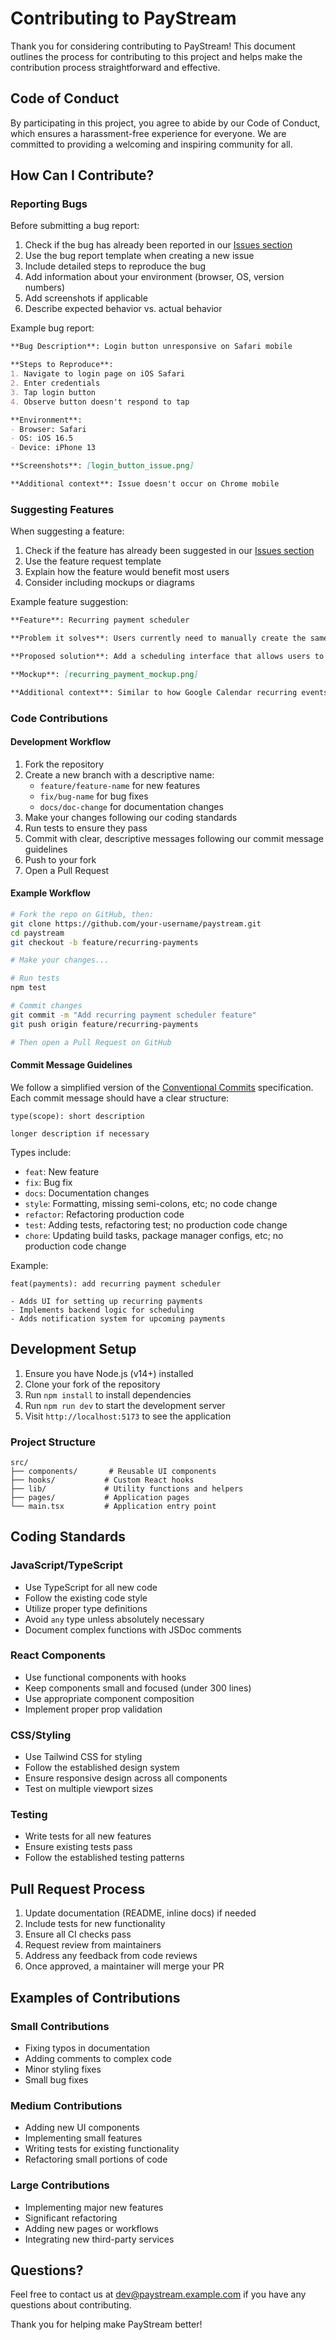 
# Contributing to PayStream

Thank you for considering contributing to PayStream! This document outlines the process for contributing to this project and helps make the contribution process straightforward and effective.

## Code of Conduct

By participating in this project, you agree to abide by our Code of Conduct, which ensures a harassment-free experience for everyone. We are committed to providing a welcoming and inspiring community for all.

## How Can I Contribute?

### Reporting Bugs

Before submitting a bug report:

1. Check if the bug has already been reported in our [Issues section](https://github.com/your-org/paystream/issues)
2. Use the bug report template when creating a new issue
3. Include detailed steps to reproduce the bug
4. Add information about your environment (browser, OS, version numbers)
5. Add screenshots if applicable
6. Describe expected behavior vs. actual behavior

Example bug report:

```md
**Bug Description**: Login button unresponsive on Safari mobile

**Steps to Reproduce**:
1. Navigate to login page on iOS Safari
2. Enter credentials
3. Tap login button
4. Observe button doesn't respond to tap

**Environment**:
- Browser: Safari
- OS: iOS 16.5
- Device: iPhone 13

**Screenshots**: [login_button_issue.png]

**Additional context**: Issue doesn't occur on Chrome mobile
```

### Suggesting Features

When suggesting a feature:

1. Check if the feature has already been suggested in our [Issues section](https://github.com/your-org/paystream/issues)
2. Use the feature request template
3. Explain how the feature would benefit most users
4. Consider including mockups or diagrams

Example feature suggestion:

```md
**Feature**: Recurring payment scheduler

**Problem it solves**: Users currently need to manually create the same payments repeatedly

**Proposed solution**: Add a scheduling interface that allows users to set up payments on daily, weekly, monthly or custom recurrence patterns

**Mockup**: [recurring_payment_mockup.png]

**Additional context**: Similar to how Google Calendar recurring events work
```

### Code Contributions

#### Development Workflow

1. Fork the repository
2. Create a new branch with a descriptive name:
   - `feature/feature-name` for new features
   - `fix/bug-name` for bug fixes
   - `docs/doc-change` for documentation changes
3. Make your changes following our coding standards
4. Run tests to ensure they pass
5. Commit with clear, descriptive messages following our commit message guidelines
6. Push to your fork
7. Open a Pull Request

#### Example Workflow

```bash
# Fork the repo on GitHub, then:
git clone https://github.com/your-username/paystream.git
cd paystream
git checkout -b feature/recurring-payments

# Make your changes...

# Run tests
npm test

# Commit changes
git commit -m "Add recurring payment scheduler feature"
git push origin feature/recurring-payments

# Then open a Pull Request on GitHub
```

#### Commit Message Guidelines

We follow a simplified version of the [Conventional Commits](https://www.conventionalcommits.org/) specification. Each commit message should have a clear structure:

```
type(scope): short description

longer description if necessary
```

Types include:
- `feat`: New feature
- `fix`: Bug fix
- `docs`: Documentation changes
- `style`: Formatting, missing semi-colons, etc; no code change
- `refactor`: Refactoring production code
- `test`: Adding tests, refactoring test; no production code change
- `chore`: Updating build tasks, package manager configs, etc; no production code change

Example:
```
feat(payments): add recurring payment scheduler

- Adds UI for setting up recurring payments
- Implements backend logic for scheduling
- Adds notification system for upcoming payments
```

## Development Setup

1. Ensure you have Node.js (v14+) installed
2. Clone your fork of the repository
3. Run `npm install` to install dependencies
4. Run `npm run dev` to start the development server
5. Visit `http://localhost:5173` to see the application

### Project Structure

```
src/
├── components/       # Reusable UI components
├── hooks/           # Custom React hooks
├── lib/             # Utility functions and helpers
├── pages/           # Application pages
└── main.tsx         # Application entry point
```

## Coding Standards

### JavaScript/TypeScript

- Use TypeScript for all new code
- Follow the existing code style
- Utilize proper type definitions
- Avoid `any` type unless absolutely necessary
- Document complex functions with JSDoc comments

### React Components

- Use functional components with hooks
- Keep components small and focused (under 300 lines)
- Use appropriate component composition
- Implement proper prop validation

### CSS/Styling

- Use Tailwind CSS for styling
- Follow the established design system
- Ensure responsive design across all components
- Test on multiple viewport sizes

### Testing

- Write tests for all new features
- Ensure existing tests pass
- Follow the established testing patterns

## Pull Request Process

1. Update documentation (README, inline docs) if needed
2. Include tests for new functionality
3. Ensure all CI checks pass
4. Request review from maintainers
5. Address any feedback from code reviews
6. Once approved, a maintainer will merge your PR

## Examples of Contributions

### Small Contributions

- Fixing typos in documentation
- Adding comments to complex code
- Minor styling fixes
- Small bug fixes

### Medium Contributions

- Adding new UI components
- Implementing small features
- Writing tests for existing functionality
- Refactoring small portions of code

### Large Contributions

- Implementing major new features
- Significant refactoring
- Adding new pages or workflows
- Integrating new third-party services

## Questions?

Feel free to contact us at dev@paystream.example.com if you have any questions about contributing.

Thank you for helping make PayStream better!
